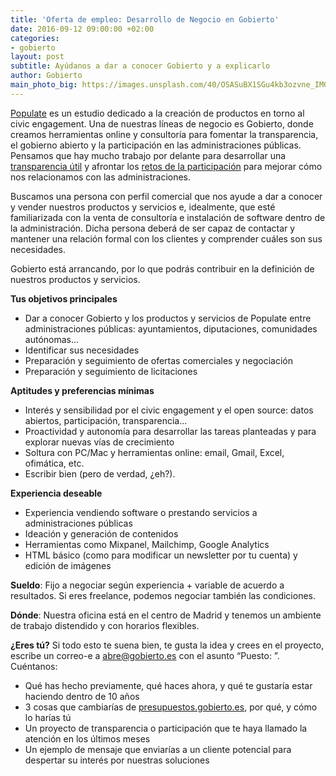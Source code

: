 ```yaml
---
title: 'Oferta de empleo: Desarrollo de Negocio en Gobierto'
date: 2016-09-12 09:00:00 +02:00
categories:
- gobierto
layout: post
subtitle: Ayúdanos a dar a conocer Gobierto y a explicarlo
author: Gobierto
main_photo_big: https://images.unsplash.com/40/OSASuBX1SGu4kb3ozvne_IMG_1088.jpg?crop=entropy&fit=crop&fm=jpg&h=900&ixjsv=2.1.0&ixlib=rb-0.3.5&q=80&w=1600
---
```


[Populate](http://populate.tools) es un estudio dedicado a la creación de productos en torno al civic engagement. Una de nuestras líneas de negocio es Gobierto, donde creamos herramientas online y consultoría para fomentar la transparencia, el gobierno abierto y la participación en las administraciones públicas. Pensamos que hay mucho trabajo por delante para desarrollar una [transparencia útil](/blog/20160411-la-usabilidad-de-los-datos.html) y afrontar los [retos de la participación](/blog/20160602-presupuestos-participativos-retos-alternativas.html) para mejorar cómo nos relacionamos con las administraciones.

Buscamos una persona con perfil comercial que nos ayude a dar a conocer y vender nuestros productos y servicios e, idealmente, que esté familiarizada con la venta de consultoría e instalación de software dentro de la administración. Dicha persona deberá de ser capaz de contactar y mantener una relación formal con los clientes y comprender cuáles son sus necesidades.

Gobierto está arrancando, por lo que podrás contribuir en la definición de nuestros productos y servicios.


**Tus objetivos principales**

- Dar a conocer Gobierto y los productos y servicios de Populate entre administraciones públicas: ayuntamientos, diputaciones, comunidades autónomas…
- Identificar sus necesidades
- Preparación y seguimiento de ofertas comerciales y negociación
- Preparación y seguimiento de licitaciones

**Aptitudes y preferencias mínimas**

- Interés y sensibilidad por el civic engagement y el open source: datos abiertos, participación, transparencia...
- Proactividad y autonomía para desarrollar las tareas planteadas y para explorar nuevas vías de crecimiento
- Soltura con PC/Mac y herramientas online: email, Gmail, Excel, ofimática, etc.
- Escribir bien (pero de verdad, ¿eh?).

**Experiencia deseable**

- Experiencia vendiendo software o prestando servicios a administraciones públicas
- Ideación y generación de contenidos
- Herramientas como Mixpanel, Mailchimp, Google Analytics
- HTML básico (como para modificar un newsletter por tu cuenta) y edición de imágenes

**Sueldo**: Fijo a negociar según experiencia + variable de acuerdo a resultados. Si eres freelance, podemos negociar también las condiciones.

**Dónde**: Nuestra oficina está en el centro de Madrid y tenemos un ambiente de trabajo distendido y con horarios flexibles.

**¿Eres tú?** Si todo esto te suena bien, te gusta la idea y crees en el proyecto, escribe un correo-e a abre@gobierto.es con el asunto “Puesto: ”. Cuéntanos:

- Qué has hecho previamente, qué haces ahora, y qué te gustaría estar haciendo dentro de 10 años
- 3 cosas que cambiarías de [presupuestos.gobierto.es](http://presupuestos.gobierto.es), por qué, y cómo lo harías tú
- Un proyecto de transparencia o participación que te haya llamado la atención en los últimos meses
- Un ejemplo de mensaje que enviarías a un cliente potencial para despertar su interés por nuestras soluciones
